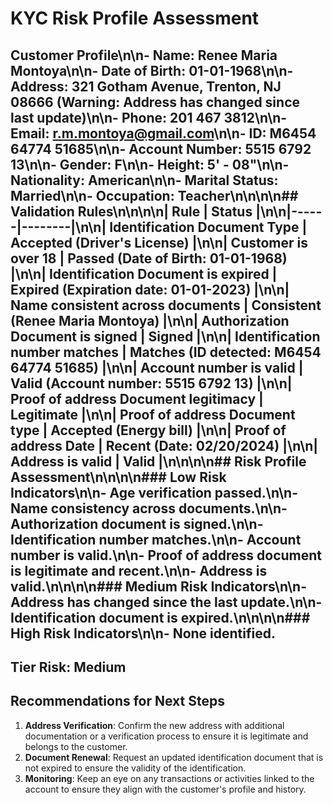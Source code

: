 # KYC Risk Profile Assessment

## Customer Profile\n\n- **Name:** Renee Maria Montoya\n\n- **Date of Birth:** 01-01-1968\n\n- **Address:** 321 Gotham Avenue, Trenton, NJ 08666 (Warning: Address has changed since last update)\n\n- **Phone:** 201 467 3812\n\n- **Email:** r.m.montoya@gmail.com\n\n- **ID:** M6454 64774 51685\n\n- **Account Number:** 5515 6792 13\n\n- **Gender:** F\n\n- **Height:** 5' - 08"\n\n- **Nationality:** American\n\n- **Marital Status:** Married\n\n- **Occupation:** Teacher\n\n\n\n## Validation Rules\n\n\n\n| Rule | Status |\n\n|------|--------|\n\n| Identification Document Type | Accepted (Driver's License) |\n\n| Customer is over 18 | Passed (Date of Birth: 01-01-1968) |\n\n| Identification Document is expired | Expired (Expiration date: 01-01-2023) |\n\n| Name consistent across documents | Consistent (Renee Maria Montoya) |\n\n| Authorization Document is signed | Signed |\n\n| Identification number matches | Matches (ID detected: M6454 64774 51685) |\n\n| Account number is valid | Valid (Account number: 5515 6792 13) |\n\n| Proof of address Document legitimacy | Legitimate |\n\n| Proof of address Document type | Accepted (Energy bill) |\n\n| Proof of address Date | Recent (Date: 02/20/2024) |\n\n| Address is valid | Valid |\n\n\n\n## Risk Profile Assessment\n\n\n\n### Low Risk Indicators\n\n- Age verification passed.\n\n- Name consistency across documents.\n\n- Authorization document is signed.\n\n- Identification number matches.\n\n- Account number is valid.\n\n- Proof of address document is legitimate and recent.\n\n- Address is valid.\n\n\n\n### Medium Risk Indicators\n\n- Address has changed since the last update.\n\n- Identification document is expired.\n\n\n\n### High Risk Indicators\n\n- None identified.

## Tier Risk: Medium

## Recommendations for Next Steps

1. **Address Verification**: Confirm the new address with additional documentation or a verification process to ensure it is legitimate and belongs to the customer.
2. **Document Renewal**: Request an updated identification document that is not expired to ensure the validity of the identification.
3. **Monitoring**: Keep an eye on any transactions or activities linked to the account to ensure they align with the customer's profile and history.